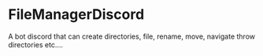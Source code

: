 # FileManagerDiscord
A bot discord that can create directories, file, rename, move, navigate throw directories etc....
